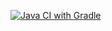 [![Java CI with Gradle](https://github.com/IrinaChapurina/Selenide-project/actions/workflows/gradle.yml/badge.svg)](https://github.com/IrinaChapurina/Selenide-project/actions/workflows/gradle.yml)
